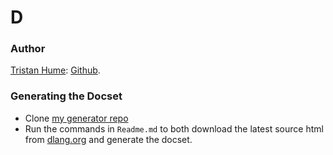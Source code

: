 D
=======================

### Author
[Tristan Hume](http://thume.ca/): [Github](http://github.com/trishume).

### Generating the Docset

- Clone [my generator repo](https://github.com/trishume/d-phobos-docset)
- Run the commands in `Readme.md` to both download the latest source html from [dlang.org](http://dlang.org/phobos/index.html) and generate the docset.
